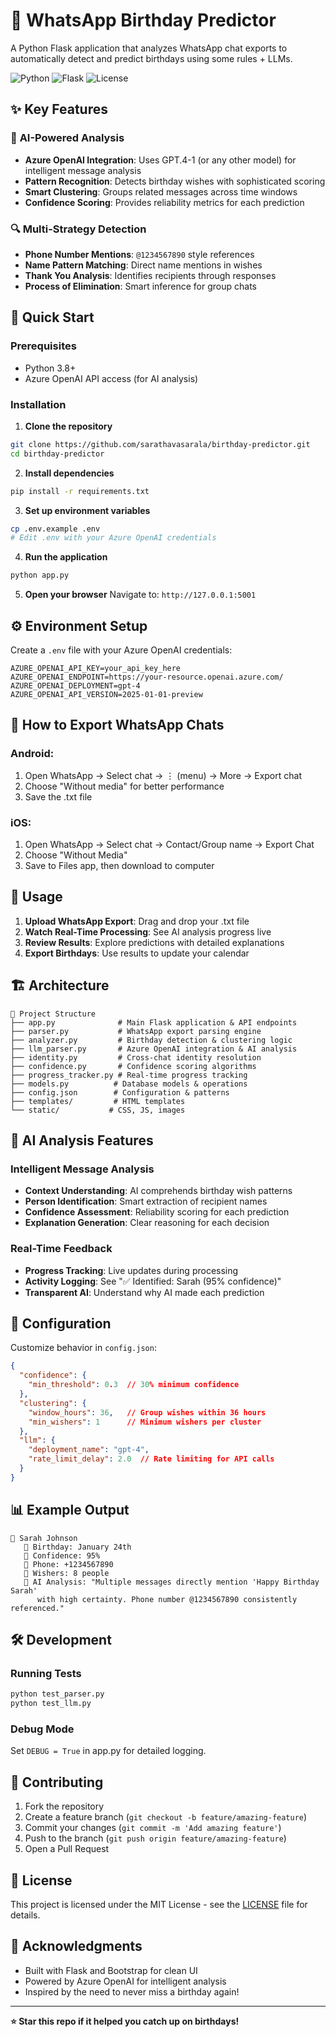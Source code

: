 # 🎂 WhatsApp Birthday Predictor

A Python Flask application that analyzes WhatsApp chat exports to automatically detect and predict birthdays using some rules + LLMs.

![Python](https://img.shields.io/badge/python-v3.8+-blue.svg)
![Flask](https://img.shields.io/badge/flask-v2.3+-green.svg)
![License](https://img.shields.io/badge/license-MIT-blue.svg)

## ✨ Key Features

### 🤖 **AI-Powered Analysis**
- **Azure OpenAI Integration**: Uses GPT.4-1 (or any other model) for intelligent message analysis
- **Pattern Recognition**: Detects birthday wishes with sophisticated scoring
- **Smart Clustering**: Groups related messages across time windows
- **Confidence Scoring**: Provides reliability metrics for each prediction

### 🔍 **Multi-Strategy Detection**
- **Phone Number Mentions**: `@1234567890` style references
- **Name Pattern Matching**: Direct name mentions in wishes
- **Thank You Analysis**: Identifies recipients through responses
- **Process of Elimination**: Smart inference for group chats

## 🚀 Quick Start

### Prerequisites
- Python 3.8+
- Azure OpenAI API access (for AI analysis)

### Installation

1. **Clone the repository**
```bash
git clone https://github.com/sarathavasarala/birthday-predictor.git
cd birthday-predictor
```

2. **Install dependencies**
```bash
pip install -r requirements.txt
```

3. **Set up environment variables**
```bash
cp .env.example .env
# Edit .env with your Azure OpenAI credentials
```

4. **Run the application**
```bash
python app.py
```

5. **Open your browser**
Navigate to: `http://127.0.0.1:5001`

## ⚙️ Environment Setup

Create a `.env` file with your Azure OpenAI credentials:

```env
AZURE_OPENAI_API_KEY=your_api_key_here
AZURE_OPENAI_ENDPOINT=https://your-resource.openai.azure.com/
AZURE_OPENAI_DEPLOYMENT=gpt-4
AZURE_OPENAI_API_VERSION=2025-01-01-preview
```

## 📱 How to Export WhatsApp Chats

### Android:
1. Open WhatsApp → Select chat → ⋮ (menu) → More → Export chat
2. Choose "Without media" for better performance
3. Save the .txt file

### iOS:
1. Open WhatsApp → Select chat → Contact/Group name → Export Chat
2. Choose "Without Media"
3. Save to Files app, then download to computer

## 🎯 Usage

1. **Upload WhatsApp Export**: Drag and drop your .txt file
2. **Watch Real-Time Processing**: See AI analysis progress live
3. **Review Results**: Explore predictions with detailed explanations
4. **Export Birthdays**: Use results to update your calendar

## 🏗 Architecture

```
📁 Project Structure
├── app.py              # Main Flask application & API endpoints
├── parser.py           # WhatsApp export parsing engine
├── analyzer.py         # Birthday detection & clustering logic
├── llm_parser.py       # Azure OpenAI integration & AI analysis
├── identity.py         # Cross-chat identity resolution
├── confidence.py       # Confidence scoring algorithms
├── progress_tracker.py # Real-time progress tracking
├── models.py          # Database models & operations
├── config.json        # Configuration & patterns
├── templates/         # HTML templates
└── static/           # CSS, JS, images
```

## 🤖 AI Analysis Features

### Intelligent Message Analysis
- **Context Understanding**: AI comprehends birthday wish patterns
- **Person Identification**: Smart extraction of recipient names
- **Confidence Assessment**: Reliability scoring for each prediction
- **Explanation Generation**: Clear reasoning for each decision

### Real-Time Feedback
- **Progress Tracking**: Live updates during processing
- **Activity Logging**: See "✅ Identified: Sarah (95% confidence)"
- **Transparent AI**: Understand why AI made each prediction

## 🔧 Configuration

Customize behavior in `config.json`:

```json
{
  "confidence": {
    "min_threshold": 0.3  // 30% minimum confidence
  },
  "clustering": {
    "window_hours": 36,   // Group wishes within 36 hours
    "min_wishers": 1      // Minimum wishers per cluster
  },
  "llm": {
    "deployment_name": "gpt-4",
    "rate_limit_delay": 2.0  // Rate limiting for API calls
  }
}
```

## 📊 Example Output

```
🎂 Sarah Johnson
   📅 Birthday: January 24th
   🎯 Confidence: 95%
   📱 Phone: +1234567890
   👥 Wishers: 8 people
   🤖 AI Analysis: "Multiple messages directly mention 'Happy Birthday Sarah' 
      with high certainty. Phone number @1234567890 consistently referenced."
```

## 🛠 Development

### Running Tests
```bash
python test_parser.py
python test_llm.py
```

### Debug Mode
Set `DEBUG = True` in app.py for detailed logging.

## 🤝 Contributing

1. Fork the repository
2. Create a feature branch (`git checkout -b feature/amazing-feature`)
3. Commit your changes (`git commit -m 'Add amazing feature'`)
4. Push to the branch (`git push origin feature/amazing-feature`)
5. Open a Pull Request

## 📄 License

This project is licensed under the MIT License - see the [LICENSE](LICENSE) file for details.

## 🙏 Acknowledgments

- Built with Flask and Bootstrap for clean UI
- Powered by Azure OpenAI for intelligent analysis
- Inspired by the need to never miss a birthday again!

---

**⭐ Star this repo if it helped you catch up on birthdays!**